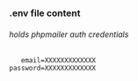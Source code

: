 ### .env file content
###### holds phpmailer auth credentials

```
   email=XXXXXXXXXXXXX
password=XXXXXXXXXXXXX
```


